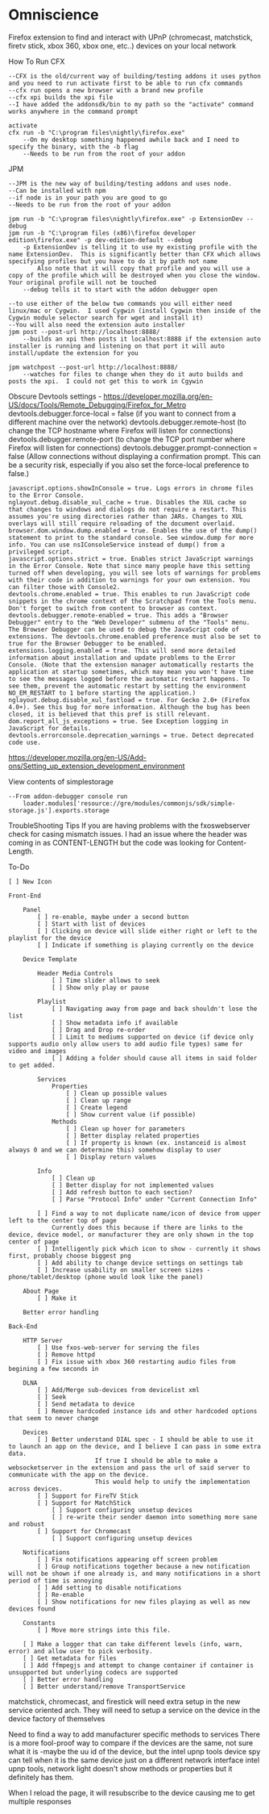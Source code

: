 Omniscience
======

Firefox extension to find and interact with UPnP (chromecast, matchstick, firetv stick, xbox 360, xbox one, etc..) devices on your local network

How To Run
 CFX

	--CFX is the old/current way of building/testing addons it uses python and you need to run activate first to be able to run cfx commands
	--cfx run opens a new browser with a brand new profile
	--cfx xpi builds the xpi file
	--I have added the addonsdk/bin to my path so the "activate" command works anywhere in the command prompt

	activate
	cfx run -b "C:\program files\nightly\firefox.exe"
		--On my desktop something happened awhile back and I need to specify the binary, with the -b flag
		--Needs to be run from the root of your addon
JPM

	--JPM is the new way of building/testing addons and uses node.
	--Can be installed with npm
	--if node is in your path you are good to go
	--Needs to be run from the root of your addon

	jpm run -b "C:\program files\nightly\firefox.exe" -p ExtensionDev --debug
    jpm run -b "C:\program files (x86)\firefox developer edition\firefox.exe" -p dev-edition-default --debug
		-p ExtensionDev is telling it to use my existing profile with the name ExtensionDev.  This is significantly better than CFX which allows specifying profiles but you have to do it by path not name
			Also note that it will copy that profile and you will use a copy of the profile which will be destroyed when you close the window.  Your original profile will not be touched
		--debug tells it to start with the addon debugger open

	--to use either of the below two commands you will either need linux/mac or Cygwin.  I used Cygwin (install Cygwin then inside of the Cygwin module selector search for wget and install it)
	--You will also need the extension auto installer
	jpm post --post-url http://localhost:8888/
		--builds an xpi then posts it localhost:8888 if the extension auto installer is running and listening on that port it will auto install/update the extension for you

	jpm watchpost --post-url http://localhost:8888/
		--watches for files to change when they do it auto builds and posts the xpi.  I could not get this to work in Cgywin

Obscure Devtools settings - https://developer.mozilla.org/en-US/docs/Tools/Remote_Debugging/Firefox_for_Metro
	devtools.debugger.force-local = false (if you want to connect from a different machine over the network)
	devtools.debugger.remote-host (to change the TCP hostname where Firefox will listen for connections)
	devtools.debugger.remote-port (to change the TCP port number where Firefox will listen for connections)
	devtools.debugger.prompt-connection = false (Allow connections without displaying a confirmation prompt.  This can be a security risk, especially if you also set the force-local preference to false.)

    javascript.options.showInConsole = true. Logs errors in chrome files to the Error Console.
    nglayout.debug.disable_xul_cache = true. Disables the XUL cache so that changes to windows and dialogs do not require a restart. This assumes you're using directories rather than JARs. Changes to XUL overlays will still require reloading of the document overlaid.
    browser.dom.window.dump.enabled = true. Enables the use of the dump() statement to print to the standard console. See window.dump for more info. You can use nsIConsoleService instead of dump() from a privileged script.
    javascript.options.strict = true. Enables strict JavaScript warnings in the Error Console. Note that since many people have this setting turned off when developing, you will see lots of warnings for problems with their code in addition to warnings for your own extension. You can filter those with Console2.
    devtools.chrome.enabled = true. This enables to run JavaScript code snippets in the chrome context of the Scratchpad from the Tools menu. Don't forget to switch from content to browser as context.
    devtools.debugger.remote-enabled = true. This adds a "Browser Debugger" entry to the "Web Developer" submenu of the "Tools" menu.  The Browser Debugger can be used to debug the JavaScript code of extensions. The devtools.chrome.enabled preference must also be set to true for the Browser Debugger to be enabled.
    extensions.logging.enabled = true. This will send more detailed information about installation and update problems to the Error Console. (Note that the extension manager automatically restarts the application at startup sometimes, which may mean you won't have time to see the messages logged before the automatic restart happens. To see them, prevent the automatic restart by setting the environment NO_EM_RESTART to 1 before starting the application.)
    nglayout.debug.disable_xul_fastload = true. For Gecko 2.0+ (Firefox 4.0+). See this bug for more information. Although the bug has been closed, it is believed that this pref is still relevant.
    dom.report_all_js_exceptions = true. See Exception logging in JavaScript for details.
    devtools.errorconsole.deprecation_warnings = true. Detect deprecated code use.
https://developer.mozilla.org/en-US/Add-ons/Setting_up_extension_development_environment

View contents of simplestorage

	--From addon-debugger console run
		loader.modules['resource://gre/modules/commonjs/sdk/simple-storage.js'].exports.storage

TroubleShooting Tips
	If you are having problems with the fxoswebserver check for casing mismatch issues.  I had an issue
	where the header was coming in as CONTENT-LENGTH but the code was looking for Content-Length.

To-Do

	[ ]	New Icon

	Front-End

		Panel
			[ ] re-enable, maybe under a second button
			[ ] Start with list of devices
			[ ] Clicking on device will slide either right or left to the playlist for the device
			[ ] Indicate if something is playing currently on the device

		Device Template

			Header Media Controls
				[ ] Time slider allows to seek
				[ ] Show only play or pause

			Playlist
				[ ] Navigating away from page and back shouldn't lose the list
				[ ] Show metadata info if available
				[ ] Drag and Drop re-order
				[ ] Limit to mediums supported on device (if device only supports audio only allow users to add audio file types) same for video and images
				[ ] Adding a folder should cause all items in said folder to get added.

			Services
				Properties
					[ ] Clean up possible values
					[ ] Clean up range
					[ ] Create legend
					[ ] Show current value (if possible)
				Methods
					[ ] Clean up hover for parameters
					[ ] Better display related properties
					[ ] If property is known (ex. instanceid is almost always 0 and we can determine this) somehow display to user
					[ ] Display return values

			Info
				[ ] Clean up
				[ ] Better display for not implemented values
				[ ] Add refresh button to each section?
				[ ] Parse "Protocol Info" under "Current Connection Info"

			[ ] Find a way to not duplicate name/icon of device from upper left to the center top of page
				Currently does this because if there are links to the device, device model, or manufacturer they are only shown in the top center of page
			[ ] Intelligently pick which icon to show - currently it shows first, probably choose biggest png
			[ ] Add ability to change device settings on settings tab
			[ ] Increase usability on smaller screen sizes - phone/tablet/desktop (phone would look like the panel)

		About Page
			[ ] Make it

		Better error handling

	Back-End

		HTTP Server
			[ ] Use fxos-web-server for serving the files
			[ ] Remove httpd
			[ ] Fix issue with xbox 360 restarting audio files from begining a few seconds in

		DLNA
			[ ] Add/Merge sub-devices from devicelist xml
			[ ] Seek
			[ ] Send metadata to device
			[ ] Remove hardcoded instance ids and other hardcoded options that seem to never change

		Devices
			[ ] Better understand DIAL spec - I should be able to use it to launch an app on the device, and I believe I can pass in some extra data.
							If true I should be able to make a websocketserver in the extension and pass the url of said server to communicate with the app on the device.
							This would help to unify the implementation across devices.
			[ ] Support for FireTV Stick
			[ ] Support for MatchStick
				[ ] Support configuring unsetup devices
				[ ] re-write their sender daemon into something more sane and robust
			[ ] Support for Chromecast
				[ ] Support configuring unsetup devices

		Notifications
			[ ] Fix notifications appearing off screen problem
			[ ] Group notifications together because a new notification will not be shown if one already is, and many notifications in a short period of time is annoying
			[ ] Add setting to disable notifications
			[ ] Re-enable
			[ ] Show notifications for new files playing as well as new devices found

		Constants
			[ ] Move more strings into this file.

		[ ] Make a logger that can take different levels (info, warn, error) and allow user to pick verbosity.
		[ ] Get metadata for files
		[ ] Add ffmpegjs and attempt to change container if container is unsupported but underlying codecs are supported
		[ ] Better error handling
		[ ] Better understand/remove TransportService

matchstick, chromecast, and firestick will need extra setup in the new service oriented arch.  They will need to setup a service on the device in the device factory of themselves


Need to find a way to add manufacturer specific methods to services
There is a more fool-proof way to compare if the devices are the same, not sure what it is -maybe the uu
id of the device, but the intel upnp tools device spy can tell when it is the same device just on a different network interface
intel upnp tools, network light doesn't show methods or properties but it definitely has them.

When I reload the page, it will resubscribe to the device causing me to get multiple responses